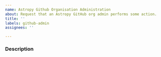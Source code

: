 ```yaml
---
name: Astropy Github Organisation Administration
about: Request that an Astropy GitHub org admin performs some action.
title: ''
labels: github-admin
assignees: ''

---
```


### Description

